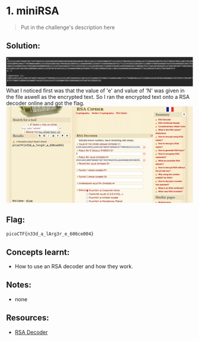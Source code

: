 # 1. miniRSA

> Put in the challenge's description here

## Solution:
![alt text](image-5.png)
What I noticed first was that the value of 'e' and value of 'N' was given in the file aswell as the encrypted text. So I ran the encrypted text onto a RSA decoder online and got the flag.
![alt text](image-6.png)

## Flag:

```
picoCTF{n33d_a_lArg3r_e_606ce004}
```

## Concepts learnt:

- How to use an RSA decoder and how they work.

## Notes:
- none

## Resources:

- [RSA Decoder](https://www.dcode.fr/rsa-cipher)


